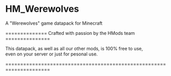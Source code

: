 # HM_Werewolves
A "Werewolves" game datapack for Minecraft


============== Crafted with passion by the HMods team ===============  
  
This datapack, as well as all our other mods, is 100% free to use,  
even on your server or just for pesonal use.  
  
=====================================================================  
  
  
